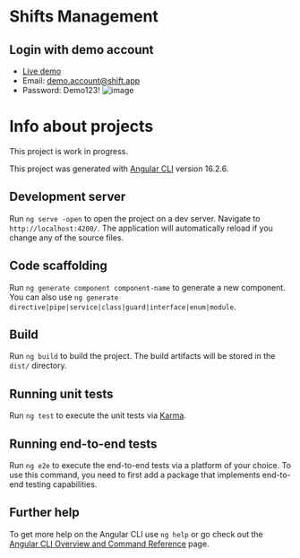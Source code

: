 # Shifts Management
## Login with demo account
- [Live demo](https://shift-ease.netlify.app/) 
- Email: demo.account@shift.app
- Password: Demo123!
![image](https://github.com/mrchappie/shifts-management/assets/37247472/21c0ed43-8ae3-4505-afc6-e2378f5e7f9a)



# Info about projects

This project is work in progress.

This project was generated with [Angular CLI](https://github.com/angular/angular-cli) version 16.2.6.

## Development server

Run `ng serve -open` to open the project on a dev server. Navigate to `http://localhost:4200/`. The application will automatically reload if you change any of the source files.

## Code scaffolding

Run `ng generate component component-name` to generate a new component. You can also use `ng generate directive|pipe|service|class|guard|interface|enum|module`.

## Build

Run `ng build` to build the project. The build artifacts will be stored in the `dist/` directory.

## Running unit tests

Run `ng test` to execute the unit tests via [Karma](https://karma-runner.github.io).

## Running end-to-end tests

Run `ng e2e` to execute the end-to-end tests via a platform of your choice. To use this command, you need to first add a package that implements end-to-end testing capabilities.

## Further help

To get more help on the Angular CLI use `ng help` or go check out the [Angular CLI Overview and Command Reference](https://angular.io/cli) page.

